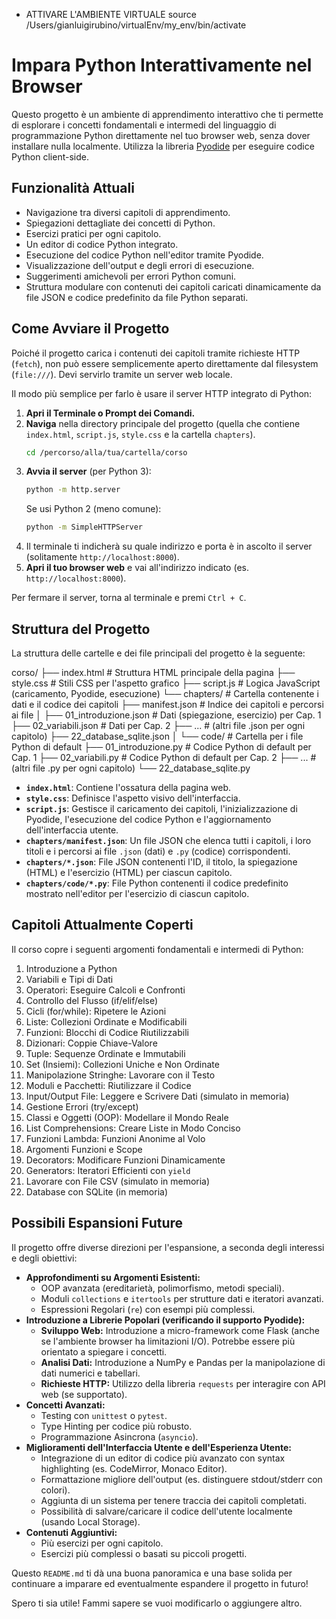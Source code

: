 * ATTIVARE L'AMBIENTE VIRTUALE
source /Users/gianluigirubino/virtualEnv/my_env/bin/activate

# Impara Python Interattivamente nel Browser

Questo progetto è un ambiente di apprendimento interattivo che ti permette di esplorare i concetti fondamentali e intermedi del linguaggio di programmazione Python direttamente nel tuo browser web, senza dover installare nulla localmente. Utilizza la libreria [Pyodide](https://pyodide.org/) per eseguire codice Python client-side.

## Funzionalità Attuali

*   Navigazione tra diversi capitoli di apprendimento.
*   Spiegazioni dettagliate dei concetti di Python.
*   Esercizi pratici per ogni capitolo.
*   Un editor di codice Python integrato.
*   Esecuzione del codice Python nell'editor tramite Pyodide.
*   Visualizzazione dell'output e degli errori di esecuzione.
*   Suggerimenti amichevoli per errori Python comuni.
*   Struttura modulare con contenuti dei capitoli caricati dinamicamente da file JSON e codice predefinito da file Python separati.

## Come Avviare il Progetto

Poiché il progetto carica i contenuti dei capitoli tramite richieste HTTP (`fetch`), non può essere semplicemente aperto direttamente dal filesystem (`file:///`). Devi servirlo tramite un server web locale.

Il modo più semplice per farlo è usare il server HTTP integrato di Python:

1.  **Apri il Terminale o Prompt dei Comandi.**
2.  **Naviga** nella directory principale del progetto (quella che contiene `index.html`, `script.js`, `style.css` e la cartella `chapters`).
    ```bash
    cd /percorso/alla/tua/cartella/corso
    ```
3.  **Avvia il server** (per Python 3):
    ```bash
    python -m http.server
    ```
    Se usi Python 2 (meno comune):
    ```bash
    python -m SimpleHTTPServer
    ```
4.  Il terminale ti indicherà su quale indirizzo e porta è in ascolto il server (solitamente `http://localhost:8000`).
5.  **Apri il tuo browser web** e vai all'indirizzo indicato (es. `http://localhost:8000`).

Per fermare il server, torna al terminale e premi `Ctrl + C`.

## Struttura del Progetto

La struttura delle cartelle e dei file principali del progetto è la seguente:

corso/ 
├── index.html # Struttura HTML principale della pagina 
├── style.css # Stili CSS per l'aspetto grafico 
├── script.js # Logica JavaScript (caricamento, Pyodide, esecuzione) 
└── chapters/ # Cartella contenente i dati e il codice dei capitoli 
├── manifest.json # Indice dei capitoli e percorsi ai file 
│ ├── 01_introduzione.json # Dati (spiegazione, esercizio) per Cap. 1 
├── 02_variabili.json # Dati per Cap. 2 
├── ... # (altri file .json per ogni capitolo) 
├── 22_database_sqlite.json 
│ └── code/ # Cartella per i file Python di default 
├── 01_introduzione.py # Codice Python di default per Cap. 1 
├── 02_variabili.py # Codice Python di default per Cap. 2 
├── ... # (altri file .py per ogni capitolo) 
└── 22_database_sqlite.py


*   **`index.html`**: Contiene l'ossatura della pagina web.
*   **`style.css`**: Definisce l'aspetto visivo dell'interfaccia.
*   **`script.js`**: Gestisce il caricamento dei capitoli, l'inizializzazione di Pyodide, l'esecuzione del codice Python e l'aggiornamento dell'interfaccia utente.
*   **`chapters/manifest.json`**: Un file JSON che elenca tutti i capitoli, i loro titoli e i percorsi ai file `.json` (dati) e `.py` (codice) corrispondenti.
*   **`chapters/*.json`**: File JSON contenenti l'ID, il titolo, la spiegazione (HTML) e l'esercizio (HTML) per ciascun capitolo.
*   **`chapters/code/*.py`**: File Python contenenti il codice predefinito mostrato nell'editor per l'esercizio di ciascun capitolo.



## Capitoli Attualmente Coperti

Il corso copre i seguenti argomenti fondamentali e intermedi di Python:

1.  Introduzione a Python
2.  Variabili e Tipi di Dati
3.  Operatori: Eseguire Calcoli e Confronti
4.  Controllo del Flusso (if/elif/else)
5.  Cicli (for/while): Ripetere le Azioni
6.  Liste: Collezioni Ordinate e Modificabili
7.  Funzioni: Blocchi di Codice Riutilizzabili
8.  Dizionari: Coppie Chiave-Valore
9.  Tuple: Sequenze Ordinate e Immutabili
10. Set (Insiemi): Collezioni Uniche e Non Ordinate
11. Manipolazione Stringhe: Lavorare con il Testo
12. Moduli e Pacchetti: Riutilizzare il Codice
13. Input/Output File: Leggere e Scrivere Dati (simulato in memoria)
14. Gestione Errori (try/except)
15. Classi e Oggetti (OOP): Modellare il Mondo Reale
16. List Comprehensions: Creare Liste in Modo Conciso
17. Funzioni Lambda: Funzioni Anonime al Volo
18. Argomenti Funzioni e Scope
19. Decorators: Modificare Funzioni Dinamicamente
20. Generators: Iteratori Efficienti con `yield`
21. Lavorare con File CSV (simulato in memoria)
22. Database con SQLite (in memoria)

## Possibili Espansioni Future

Il progetto offre diverse direzioni per l'espansione, a seconda degli interessi e degli obiettivi:

*   **Approfondimenti su Argomenti Esistenti:**
    *   OOP avanzata (ereditarietà, polimorfismo, metodi speciali).
    *   Moduli `collections` e `itertools` per strutture dati e iteratori avanzati.
    *   Espressioni Regolari (`re`) con esempi più complessi.
*   **Introduzione a Librerie Popolari (verificando il supporto Pyodide):**
    *   **Sviluppo Web:** Introduzione a micro-framework come Flask (anche se l'ambiente browser ha limitazioni I/O). Potrebbe essere più orientato a spiegare i concetti.
    *   **Analisi Dati:** Introduzione a NumPy e Pandas per la manipolazione di dati numerici e tabellari.
    *   **Richieste HTTP:** Utilizzo della libreria `requests` per interagire con API web (se supportato).
*   **Concetti Avanzati:**
    *   Testing con `unittest` o `pytest`.
    *   Type Hinting per codice più robusto.
    *   Programmazione Asincrona (`asyncio`).
*   **Miglioramenti dell'Interfaccia Utente e dell'Esperienza Utente:**
    *   Integrazione di un editor di codice più avanzato con syntax highlighting (es. CodeMirror, Monaco Editor).
    *   Formattazione migliore dell'output (es. distinguere stdout/stderr con colori).
    *   Aggiunta di un sistema per tenere traccia dei capitoli completati.
    *   Possibilità di salvare/caricare il codice dell'utente localmente (usando Local Storage).
*   **Contenuti Aggiuntivi:**
    *   Più esercizi per ogni capitolo.
    *   Esercizi più complessi o basati su piccoli progetti.

Questo `README.md` ti dà una buona panoramica e una base solida per continuare a imparare ed eventualmente espandere il progetto in futuro!

Spero ti sia utile! Fammi sapere se vuoi modificarlo o aggiungere altro.
